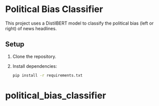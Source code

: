 # Political Bias Classifier

This project uses a DistilBERT model to classify the political bias (left or right) of news headlines.

## Setup

1. Clone the repository.
2. Install dependencies:

   ```bash
   pip install -r requirements.txt
# political_bias_classifier
